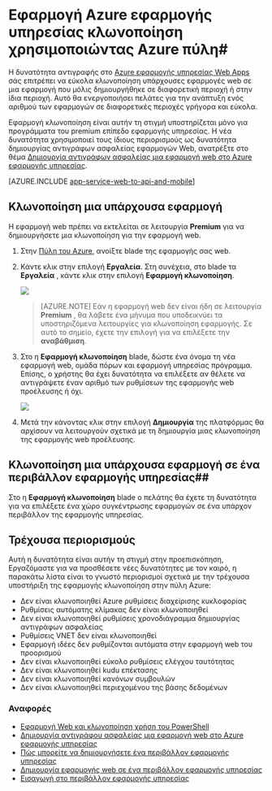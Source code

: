 <properties
    pageTitle="Εφαρμογή Web και κλωνοποίηση με πύλη Azure"
    description="Μάθετε πώς μπορείτε να αντιγράψετε τις εφαρμογές Web σε νέες εφαρμογές Web με πύλη Azure."
    services="app-service\web"
    documentationCenter=""
    authors="ahmedelnably"
    manager="stefsch"
    editor=""/>

<tags
    ms.service="app-service-web"
    ms.workload="web"
    ms.tgt_pltfrm="na"
    ms.devlang="na"
    ms.topic="article"
    ms.date="03/08/2016"
    ms.author="ahmedelnably"/>

# <a name="azure-app-service-app-cloning-using-azure-portal"></a>Εφαρμογή Azure εφαρμογής υπηρεσίας κλωνοποίηση χρησιμοποιώντας Azure πύλη#

Η δυνατότητα αντιγραφής στο [Azure εφαρμογής υπηρεσίας Web Apps](http://go.microsoft.com/fwlink/?LinkId=529714) σάς επιτρέπει να εύκολα κλωνοποίηση υπάρχουσες εφαρμογές web σε μια εφαρμογή που μόλις δημιουργήθηκε σε διαφορετική περιοχή ή στην ίδια περιοχή. Αυτό θα ενεργοποιήσει πελάτες για την ανάπτυξη ενός αριθμού των εφαρμογών σε διαφορετικές περιοχές γρήγορα και εύκολα.

Εφαρμογή κλωνοποίηση είναι αυτήν τη στιγμή υποστηρίζεται μόνο για προγράμματα του premium επίπεδο εφαρμογής υπηρεσίας. Η νέα δυνατότητα χρησιμοποιεί τους ίδιους περιορισμούς ως δυνατότητα δημιουργίας αντιγράφων ασφαλείας εφαρμογών Web, ανατρέξτε στο θέμα [Δημιουργία αντιγράφων ασφαλείας μια εφαρμογή web στο Azure εφαρμογής υπηρεσίας](web-sites-backup.md).

[AZURE.INCLUDE [app-service-web-to-api-and-mobile](../../includes/app-service-web-to-api-and-mobile.md)] 


## <a name="cloning-an-existing-app"></a>Κλωνοποίηση μια υπάρχουσα εφαρμογή ##

Η εφαρμογή web πρέπει να εκτελείται σε λειτουργία **Premium** για να δημιουργήσετε μια κλωνοποίηση για την εφαρμογή web.

1. Στην [Πύλη του Azure](https://portal.azure.com/), ανοίξτε blade της εφαρμογής σας web.
2. Κάντε κλικ στην επιλογή **Εργαλεία**. Στη συνέχεια, στο blade τα **Εργαλεία** , κάντε κλικ στην επιλογή **Εφαρμογή κλωνοποίηση**.

    ![][1]

    > [AZURE.NOTE]
    > Εάν η εφαρμογή web δεν είναι ήδη σε λειτουργία **Premium** , θα λάβετε ένα μήνυμα που υποδεικνύει τα υποστηριζόμενα λειτουργίες για κλωνοποίηση εφαρμογής. Σε αυτό το σημείο, έχετε την επιλογή για να επιλέξετε την **αναβάθμιση**.
    
3. Στο η **Εφαρμογή κλωνοποίηση** blade, δώστε ένα όνομα τη νέα εφαρμογή web, ομάδα πόρων και εφαρμογή υπηρεσίας πρόγραμμα. Επίσης, ο χρήστης θα έχει δυνατότητα να επιλέξετε αν θέλετε να αντιγράψετε έναν αριθμό των ρυθμίσεων της εφαρμογής web προέλευσης ή όχι.

    ![][2]

4. Μετά την κάνοντας κλικ στην επιλογή **Δημιουργία** της πλατφόρμας θα αρχίσουν να λειτουργούν σχετικά με τη δημιουργία μιας κλωνοποίηση της εφαρμογής web προέλευσης.

## <a name="cloning-an-existing-app-to-an-app-service-environment"></a>Κλωνοποίηση μια υπάρχουσα εφαρμογή σε ένα περιβάλλον εφαρμογής υπηρεσίας##

Στο η **Εφαρμογή κλωνοποίηση** blade ο πελάτης θα έχετε τη δυνατότητα για να επιλέξετε ένα χώρο συγκέντρωσης εφαρμογών σε ένα υπάρχον περιβάλλον της εφαρμογής υπηρεσίας.

## <a name="current-restrictions"></a>Τρέχουσα περιορισμούς ##

Αυτή η δυνατότητα είναι αυτήν τη στιγμή στην προεπισκόπηση, Εργαζόμαστε για να προσθέσετε νέες δυνατότητες με τον καιρό, η παρακάτω λίστα είναι το γνωστό περιορισμοί σχετικά με την τρέχουσα υποστήριξη της εφαρμογής κλωνοποίηση στην πύλη Azure:

- Δεν είναι κλωνοποιηθεί Azure ρυθμίσεις διαχείρισης κυκλοφορίας
- Ρυθμίσεις αυτόματης κλίμακας δεν είναι κλωνοποιηθεί
- Δεν είναι κλωνοποιηθεί ρυθμίσεις χρονοδιάγραμμα δημιουργίας αντιγράφων ασφαλείας
- Ρυθμίσεις VNET δεν είναι κλωνοποιηθεί
- Εφαρμογή ιδέες δεν ρυθμίζονται αυτόματα στην εφαρμογή web του προορισμού
- Δεν είναι κλωνοποιηθεί εύκολο ρυθμίσεις ελέγχου ταυτότητας
- Δεν είναι κλωνοποιηθεί kudu επέκτασης
- Δεν είναι κλωνοποιηθεί κανόνων συμβουλών
- Δεν είναι κλωνοποιηθεί περιεχομένου της βάσης δεδομένων


### <a name="references"></a>Αναφορές ###
- [Εφαρμογή Web και κλωνοποίηση χρήση του PowerShell](app-service-web-app-cloning.md)
- [Δημιουργία αντιγράφου ασφαλείας μια εφαρμογή web στο Azure εφαρμογής υπηρεσίας](web-sites-backup.md)
- [Πώς μπορείτε να δημιουργήσετε ένα περιβάλλον εφαρμογής υπηρεσίας](app-service-web-how-to-create-an-app-service-environment.md)
- [Δημιουργία εφαρμογής web σε ένα περιβάλλον εφαρμογής υπηρεσίας](app-service-web-how-to-create-a-web-app-in-an-ase.md)
- [Εισαγωγή στο περιβάλλον εφαρμογής υπηρεσίας](app-service-app-service-environment-intro.md)

<!--Image references-->
[1]: ./media/app-service-web-app-cloning-portal/CloningBlade.png
[2]: ./media/app-service-web-app-cloning-portal/CloneSettings.png